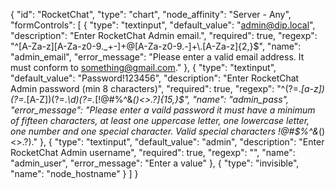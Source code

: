 {
    "id": "RocketChat",
    "type": "chart",
    "node_affinity": "Server - Any",
    "formControls": [
        {
          "type": "textinput",
          "default_value": "admin@dip.local",
          "description": "Enter RocketChat Admin email.",
          "required": true,
          "regexp": "^[A-Za-z][A-Za-z0-9._+-]+@[A-Za-z0-9.-]+\\.[A-Za-z]{2,}$",
          "name": "admin_email",
          "error_message": "Please enter a valid email address.  It must conform to something@gmail.com."
        },
        {
          "type": "textinput",
          "default_value": "Password!123456",
          "description": "Enter RocketChat Admin password (min 8 characters)",
          "required": true,
          "regexp": "^(?=.*[a-z])(?=.*[A-Z])(?=.*\\d)(?=.*[!@#$%^&*()<>.?])[A-Za-z\\d!@#$%^&*()<>.?]{15,}$",
          "name": "admin_pass",
          "error_message": "Please enter a vaild password it must have a minimum of fifteen characters, at least one uppercase letter, one lowercase letter, one number and one special character.  Valid special characters !@#$%^&*()<>.?)."
        },
        {
          "type": "textinput",
          "default_value": "admin",
          "description": "Enter RocketChat Admin username",
          "required": true,
          "regexp": "",
          "name": "admin_user",
          "error_message": "Enter a value"
        },
        {
          "type": "invisible",
          "name": "node_hostname"
        }
    ]
}
